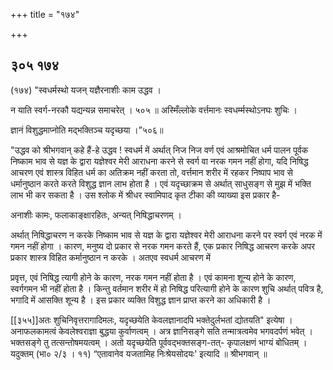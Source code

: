 +++
title = "१७४"

+++


## ३०५ १७४



(१७४) "स्वधर्मस्थो यजन् यज्ञैरनाशीः काम उद्धव । 

न याति स्वर्ग-नरकौ यद्यन्यन्न समाचरेत् । ५०५ ॥ अस्मिँल्लोके वर्त्तमानः स्वधर्म्मस्थोऽनघः शुचिः । 

ज्ञानं विशुद्धमाप्नोति मद्भक्तिञ्च यदृच्छया ।”५०६॥ 

"उद्धव को श्रीभगवान् कहे हैं-हे उद्धव ! स्वधर्म में अर्थात् निज निज वर्ण एवं आश्रमोचित धर्म पालन पूर्वक निष्काम भाव से यज्ञ के द्वारा यज्ञेश्वर मेरी आराधना करने से स्वर्ग वा नरक गमन नहीं होगा, यदि निषिद्ध आचरण एवं शास्त्र विहित धर्म का अतिक्रम नहीं करता तो, वर्त्तमान शरीर में रहकर निष्पाप भाव से धर्मानुष्ठान करते करते विशुद्ध ज्ञान लाभ होता है । एवं यदृच्छाक्रम से अर्थात् साधुसङ्ग से मुझ में भक्ति लाभ भी कर सकता है । उस श्लोक में श्रीधर स्वामिपाद कृत टीका की व्याख्या इस प्रकार है- 

अनाशीः कामः, फलाकाङ्क्षारहितः, अन्यत् निषिद्धाचरणम् । 

अर्थात् निषिद्धाचरण न करके निष्काम भाव से यज्ञ के द्वारा यज्ञेश्वर मेरी आराधना करने पर स्वर्ग एवं नरक में गमन नहीं होगा । कारण, मनुष्य दो प्रकार से नरक गमन करते हैं, एक प्रकार निषिद्ध आचरण करके अपर प्रकार शास्त्र विहित कर्मानुष्ठान न करके । अतएव स्वधर्म आचरण में 

प्रवृत्त, एवं निषिद्ध त्यागी होने के कारण, नरक गमन नहीं होता है । एवं कामना शून्य होने के कारण, स्वर्गगमन भी नहीं होता है । किन्तु वर्तमान शरीर में हो निषिद्ध परित्यागी होने के कारण शुचि अर्थात् पवित्र है, भगादि में आसक्ति शून्य है । इस प्रकार व्यक्ति विशुद्ध ज्ञान प्राप्त करने का अधिकारी है । 



[[३५५]]अतः शुचिनिवृत्तरागादिमलः, यदृच्छयेति केवलज्ञानादपि भक्तेदुर्लभतां द्योतयति" इत्येषा । अनाफलकामत्वं केवलेश्वराज्ञा बुद्धया कुर्वाणत्वम् । अत्र ज्ञानिसङ्गे सति तन्मात्रत्वमेव भगवदर्पणं भवेत् । भक्तसङ्गे तु तत्सन्तोषमयत्वम् । अतो यदृच्छयेति पूर्ववद्भक्तसङ्ग-तत्- कृपालक्षणं भाग्यं बोधितम् । यदुक्तम् (भा० २/३ । ११) “एतावानेव यजतामिह निःश्रेयसोदयः' इत्यादि ॥ श्रीभगवान् ॥ 
